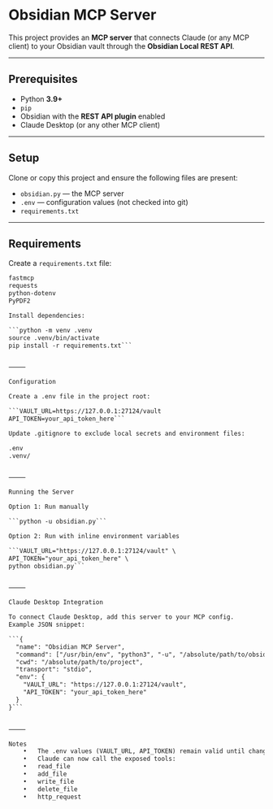 
# Obsidian MCP Server

This project provides an **MCP server** that connects Claude (or any MCP client) to your Obsidian vault through the **Obsidian Local REST API**.

---

## Prerequisites

- Python **3.9+**  
- `pip`  
- Obsidian with the **REST API plugin** enabled  
- Claude Desktop (or any other MCP client)  

---

## Setup

Clone or copy this project and ensure the following files are present:

- `obsidian.py` — the MCP server  
- `.env` — configuration values (not checked into git)  
- `requirements.txt`  

---

## Requirements

Create a `requirements.txt` file:

```txt
fastmcp
requests
python-dotenv
PyPDF2

Install dependencies:

```python -m venv .venv
source .venv/bin/activate
pip install -r requirements.txt```


⸻

Configuration

Create a .env file in the project root:

```VAULT_URL=https://127.0.0.1:27124/vault
API_TOKEN=your_api_token_here```

Update .gitignore to exclude local secrets and environment files:

.env
.venv/


⸻

Running the Server

Option 1: Run manually

```python -u obsidian.py```

Option 2: Run with inline environment variables

```VAULT_URL="https://127.0.0.1:27124/vault" \
API_TOKEN="your_api_token_here" \
python obsidian.py```


⸻

Claude Desktop Integration

To connect Claude Desktop, add this server to your MCP config.
Example JSON snippet:

```{
  "name": "Obsidian MCP Server",
  "command": ["/usr/bin/env", "python3", "-u", "/absolute/path/to/obsidian.py"],
  "cwd": "/absolute/path/to/project",
  "transport": "stdio",
  "env": {
    "VAULT_URL": "https://127.0.0.1:27124/vault",
    "API_TOKEN": "your_api_token_here"
  }
}```


⸻

Notes
	•	The .env values (VAULT_URL, API_TOKEN) remain valid until changed in Obsidian.
	•	Claude can now call the exposed tools:
	•	read_file
	•	add_file
	•	write_file
	•	delete_file
	•	http_request
